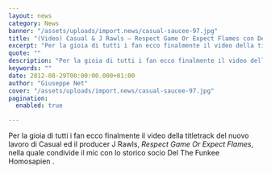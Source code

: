 ```yaml
---
layout: news
category: News
banner: "/assets/uploads/import.news/casual-saucee-97.jpg"
title: "(Video) Casual & J Rawls – Respect Game Or Expect Flames con Del the Funky Homosapien"
excerpt: "Per la gioia di tutti i fan ecco finalmente il video della titletrack del nuovo lavoro di Casual ed il producer J Rawls, Respect Game Or Expect Flames, nella quale condivide il mic con lo storico socio Del The Funkee Homosapien "
quote: ""
description: "Per la gioia di tutti i fan ecco finalmente il video della titletrack del nuovo lavoro di Casual ed il producer J Rawls, Respect Game Or Expect Flames, nella quale condivide il mic con lo storico socio Del The Funkee Homosapien "
keywords: ""
date: 2012-08-29T00:00:00.000+01:00
author: "Giuseppe Net"
cover: "/assets/uploads/import.news/casual-saucee-97.jpg"
pagination:
  enabled: true

---
```


Per la gioia di tutti i fan ecco finalmente il video della titletrack del nuovo lavoro di Casual ed il producer J Rawls, _Respect Game Or Expect Flames_, nella quale condivide il mic con lo storico socio Del The Funkee Homosapien .